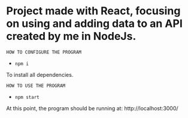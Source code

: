 # Project made with React, focusing on using and adding data to an API created by me in NodeJs.

``
HOW TO CONFIGURE THE PROGRAM
``

 - `npm i`

  To install all dependencies.

``
HOW TO USE THE PROGRAM
``

 - `npm start`

At this point, the program should be running at: http://localhost:3000/

